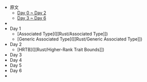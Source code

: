 - 原文
	- [Day 0 ~ Day 2](https://www.skyzh.dev/posts/articles/2022-01-22-rust-type-exercise-in-database-executors/)
	- [Day 3 ~ Day 6](https://www.skyzh.dev/posts/articles/2022-01-24-rust-type-exercise-in-database-executors-middle/)
-
- Day 1
	- [Associated Type]([[Rust/Associated Type]])
	- [Generic Associated Type]([[Rust/Generic Associated Type]])
- Day 2
	- [HRTB]([[Rust/Higher-Rank Trait Bounds]])
- Day 3
- Day 4
- Day 5
- Day 6
-
